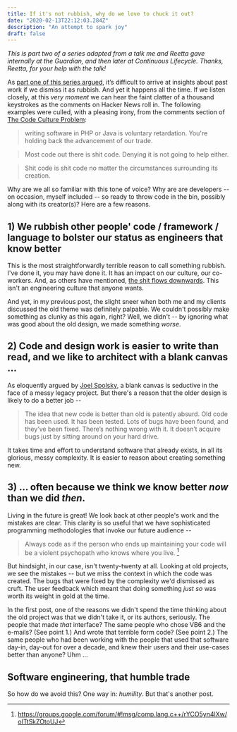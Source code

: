 ```yaml
---
title: If it's not rubbish, why do we love to chuck it out?
date: "2020-02-13T22:12:03.284Z"
description: "An attempt to spark joy"
draft: false
---
```


_This is part two of a series adapted from a talk me and Reetta gave internally at the Guardian, and then later at Continuous Lifecycle. Thanks, Reetta, for your help with the talk!_

As [part one of this series argued](/its-not-rubbish/), it’s difficult to arrive at  insights about past work if we dismiss it as rubbish. And yet it happens all the time. If we listen closely, at this _very moment_ we can hear the faint clatter of a thousand keystrokes as the comments on Hacker News roll in. The following examples were culled, with a pleasing irony, from the comments section of [The Code Culture Problem](https://news.ycombinator.com/item?id=6333424):

> writing software in PHP or Java is voluntary retardation. You're holding back the advancement of our trade.

> Most code out there is shit code. Denying it is not going to help either.

> Shit code is shit code no matter the circumstances surrounding its creation.

Why are we all so familiar with this tone of voice? Why are are developers -- on occasion, myself included -- so ready to throw code in the bin, possibly along with its creator(s)? Here are a few reasons.

## 1) We rubbish other people' code / framework / language to bolster our status as engineers that know better

This is the most straightforwardly terrible reason to call something rubbish. I've done it, you may have done it. It has an impact on our culture, our co-workers. And, as others have mentioned, [the shit flows downwards](http://fraustollc.com/blog/shit_code/). This isn't an engineering culture that anyone wants.

And yet, in my previous post, the slight sneer when both me and my clients discussed the old theme was definitely palpable. We couldn't possibly make something as clunky as this again, right? Well, we didn't -- by ignoring what was good about the old design, we made something _worse_.

## 2) Code and design work is easier to write than read, and we like to architect with a blank canvas ...

As eloquently argued by [Joel Spolsky](https://www.joelonsoftware.com/2000/04/06/things-you-should-never-do-part-i/), a blank canvas is seductive in the face of a messy legacy project. But there's a reason that the older design is likely to do a better job --

> The idea that new code is better than old is patently absurd. Old code has been used. It has been tested. Lots of bugs have been found, and they’ve been fixed. There’s nothing wrong with it. It doesn’t acquire bugs just by sitting around on your hard drive.

It takes time and effort to understand software that already exists, in all its glorious, messy complexity. It is easier to reason about creating something new.

## 3) ... often because we think we know better _now_ than we did _then_.

Living in the future is great! We look back at other people's work and the mistakes are clear. This clarity is so useful that we have sophisticated programming methodologies that invoke our future audience --

> Always code as if the person who ends up maintaining your code will be a violent psychopath who knows where you live. [^1]

But hindsight, in our case, isn't twenty-twenty at all. Looking at old projects, we see the mistakes -- but we miss the context in which the code was created. The bugs that were fixed by the complexity we'd dismissed as cruft. The user feedback which meant that doing something _just so_ was worth its weight in gold at the time.

In the first post, one of the reasons we didn't spend the time thinking about the old project was that we didn't take it, or its authors, seriously. The people that made _that_ interface? The same people who chose VB6 and the e-mails? (See point 1.) And wrote that terrible form code? (See point 2.) The same people who had been working with the people that used that software day-in, day-out for over a decade, and knew their users and their use-cases better than anyone? Uhm ...

## Software engineering, that humble trade

So how do we avoid this? One way in: _humility_. But that's another post.

[^1]: https://groups.google.com/forum/#!msg/comp.lang.c++/rYCO5yn4lXw/oITtSkZOtoUJ
